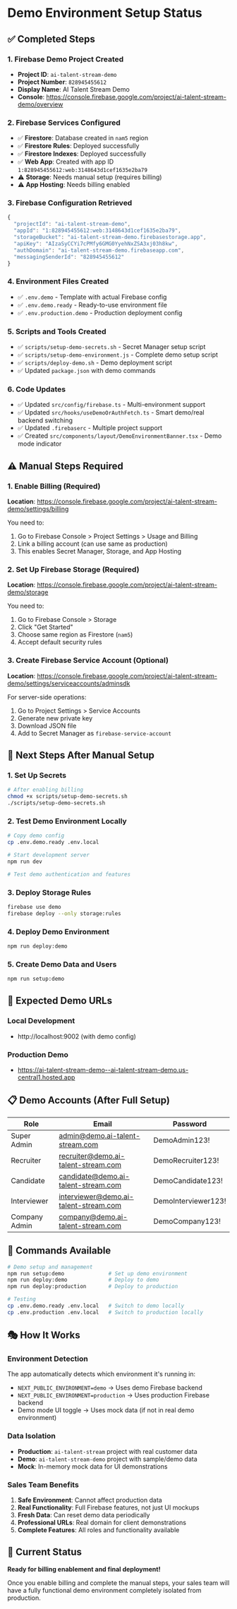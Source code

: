 # Demo Environment Setup Status

## ✅ Completed Steps

### 1. Firebase Demo Project Created
- **Project ID**: `ai-talent-stream-demo`
- **Project Number**: `828945455612`
- **Display Name**: AI Talent Stream Demo
- **Console**: https://console.firebase.google.com/project/ai-talent-stream-demo/overview

### 2. Firebase Services Configured
- ✅ **Firestore**: Database created in `nam5` region
- ✅ **Firestore Rules**: Deployed successfully
- ✅ **Firestore Indexes**: Deployed successfully
- ✅ **Web App**: Created with app ID `1:828945455612:web:3148643d1cef1635e2ba79`
- ⚠️ **Storage**: Needs manual setup (requires billing)
- ⚠️ **App Hosting**: Needs billing enabled

### 3. Firebase Configuration Retrieved
```javascript
{
  "projectId": "ai-talent-stream-demo",
  "appId": "1:828945455612:web:3148643d1cef1635e2ba79",
  "storageBucket": "ai-talent-stream-demo.firebasestorage.app",
  "apiKey": "AIzaSyCCYi7cPMfy6GMG0YyehNxZSA3xj03h8kw",
  "authDomain": "ai-talent-stream-demo.firebaseapp.com",
  "messagingSenderId": "828945455612"
}
```

### 4. Environment Files Created
- ✅ `.env.demo` - Template with actual Firebase config
- ✅ `.env.demo.ready` - Ready-to-use environment file
- ✅ `.env.production.demo` - Production deployment config

### 5. Scripts and Tools Created
- ✅ `scripts/setup-demo-secrets.sh` - Secret Manager setup script
- ✅ `scripts/setup-demo-environment.js` - Complete demo setup script
- ✅ `scripts/deploy-demo.sh` - Demo deployment script
- ✅ Updated `package.json` with demo commands

### 6. Code Updates
- ✅ Updated `src/config/firebase.ts` - Multi-environment support
- ✅ Updated `src/hooks/useDemoOrAuthFetch.ts` - Smart demo/real backend switching
- ✅ Updated `.firebaserc` - Multiple project support
- ✅ Created `src/components/layout/DemoEnvironmentBanner.tsx` - Demo mode indicator

## ⚠️ Manual Steps Required

### 1. Enable Billing (Required)
**Location**: https://console.firebase.google.com/project/ai-talent-stream-demo/settings/billing

You need to:
1. Go to Firebase Console > Project Settings > Usage and Billing
2. Link a billing account (can use same as production)
3. This enables Secret Manager, Storage, and App Hosting

### 2. Set Up Firebase Storage (Required)
**Location**: https://console.firebase.google.com/project/ai-talent-stream-demo/storage

You need to:
1. Go to Firebase Console > Storage
2. Click "Get Started"
3. Choose same region as Firestore (`nam5`)
4. Accept default security rules

### 3. Create Firebase Service Account (Optional)
**Location**: https://console.firebase.google.com/project/ai-talent-stream-demo/settings/serviceaccounts/adminsdk

For server-side operations:
1. Go to Project Settings > Service Accounts
2. Generate new private key
3. Download JSON file
4. Add to Secret Manager as `firebase-service-account`

## 🚀 Next Steps After Manual Setup

### 1. Set Up Secrets
```bash
# After enabling billing
chmod +x scripts/setup-demo-secrets.sh
./scripts/setup-demo-secrets.sh
```

### 2. Test Demo Environment Locally
```bash
# Copy demo config
cp .env.demo.ready .env.local

# Start development server
npm run dev

# Test demo authentication and features
```

### 3. Deploy Storage Rules
```bash
firebase use demo
firebase deploy --only storage:rules
```

### 4. Deploy Demo Environment
```bash
npm run deploy:demo
```

### 5. Create Demo Data and Users
```bash
npm run setup:demo
```

## 🎯 Expected Demo URLs

### Local Development
- http://localhost:9002 (with demo config)

### Production Demo
- https://ai-talent-stream-demo--ai-talent-stream-demo.us-central1.hosted.app

## 📋 Demo Accounts (After Full Setup)

| Role | Email | Password |
|------|-------|----------|
| Super Admin | admin@demo.ai-talent-stream.com | DemoAdmin123! |
| Recruiter | recruiter@demo.ai-talent-stream.com | DemoRecruiter123! |
| Candidate | candidate@demo.ai-talent-stream.com | DemoCandidate123! |
| Interviewer | interviewer@demo.ai-talent-stream.com | DemoInterviewer123! |
| Company Admin | company@demo.ai-talent-stream.com | DemoCompany123! |

## 🔧 Commands Available

```bash
# Demo setup and management
npm run setup:demo              # Set up demo environment
npm run deploy:demo             # Deploy to demo
npm run deploy:production       # Deploy to production

# Testing
cp .env.demo.ready .env.local   # Switch to demo locally
cp .env.production .env.local   # Switch to production locally
```

## 🎭 How It Works

### Environment Detection
The app automatically detects which environment it's running in:
- `NEXT_PUBLIC_ENVIRONMENT=demo` → Uses demo Firebase backend
- `NEXT_PUBLIC_ENVIRONMENT=production` → Uses production Firebase backend
- Demo mode UI toggle → Uses mock data (if not in real demo environment)

### Data Isolation
- **Production**: `ai-talent-stream` project with real customer data
- **Demo**: `ai-talent-stream-demo` project with sample/demo data
- **Mock**: In-memory mock data for UI demonstrations

### Sales Team Benefits
1. **Safe Environment**: Cannot affect production data
2. **Real Functionality**: Full Firebase features, not just UI mockups
3. **Fresh Data**: Can reset demo data periodically
4. **Professional URLs**: Real domain for client demonstrations
5. **Complete Features**: All roles and functionality available

## 🔄 Current Status

**Ready for billing enablement and final deployment!**

Once you enable billing and complete the manual steps, your sales team will have a fully functional demo environment completely isolated from production.